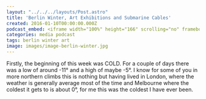 ```yaml
---
layout: "../../../layouts/Post.astro"
title: 'Berlin Winter, Art Exhibitions and Submarine Cables'
created: 2016-01-10T00:00:00.000Z
podcast_embed: <iframe width="100%" height="166" scrolling="no" frameborder="no" src="https://w.soundcloud.com/player/?url=https%3A//api.soundcloud.com/tracks/289723713&amp;color=ff5500&amp;auto_play=false&amp;hide_related=false&amp;show_comments=true&amp;show_user=true&amp;show_reposts=false"></iframe>
categories: media podcast
tags: berlin winter art
image: images/image-berlin-winter.jpg
---
```


Firstly, the beginning of this week was COLD. For a couple of days there was a low of around -11° and a high of maybe -5°. I know for some of you in more northern climbs this is nothing but having lived in London, where the weather is generally average most of the time and Melbourne where the coldest it gets to is about 0°, for me this was the coldest I have ever been.
